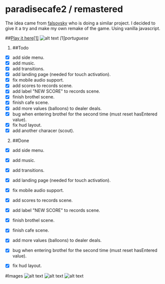 # paradisecafe2 / remastered
The idea came from [falsovsky](https://github.com/falsovsky/paradise.js) who is doing a similar project. I decided to give it a try and make my own remake of the game.
Using vanilla javascript.

##[Play it here[1]](http://brunoperry.net/paradisecafe2/)
![alt text](http://brunoperry.net/paradisecafe2/media/images/thumb00.png "thumb00")
*[1]portuguese*

1. ##Todo
  * [x] add side menu.
  * [x] add music.
  * [x] add transitions.
  * [x] add landing page (needed for touch activation).
  * [x] fix mobile audio support.
  * [x] add scores to records scene.
  * [x] add label "NEW SCORE" to records scene.
  * [x] finish brothel scene.
  * [x] finish cafe scene.
  * [x] add more values (balloons) to dealer deals.
  * [x] bug when entering brothel for the second time (must reset hasEntered value).
  * [x] fix hud layout.
  * [x] add another characer (scout).

2. ##Done
  * [x] add side menu.
  * [x] add music.
  * [x] add transitions.
  * [x] add landing page (needed for touch activation).
  * [x] fix mobile audio support.
  * [x] add scores to records scene.
  * [x] add label "NEW SCORE" to records scene.
  * [x] finish brothel scene.
  * [x] finish cafe scene.
  * [x] add more values (balloons) to dealer deals.
  * [x] bug when entering brothel for the second time (must reset hasEntered value).
  * [x] fix hud layout.


#Images
![alt text](http://brunoperry.net/paradisecafe2/media/images/thumb01.png "thumb01")
![alt text](http://brunoperry.net/paradisecafe2/media/images/thumb02.png "thumb02")
![alt text](http://brunoperry.net/paradisecafe2/media/images/thumb03.png "thumb03")
